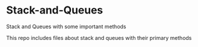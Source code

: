 # Stack-and-Queues
Stack and Queues with some important methods  

This repo includes files about stack and queues with their primary methods  
